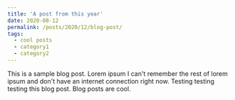 ```yaml
---
title: 'A post from this year'
date: 2020-08-12
permalink: /posts/2020/12/blog-post/
tags:
  - cool posts
  - category1
  - category2
---
```


This is a sample blog post. Lorem ipsum I can't remember the rest of lorem ipsum and don't have an internet connection right now. Testing testing testing this blog post. Blog posts are cool. 